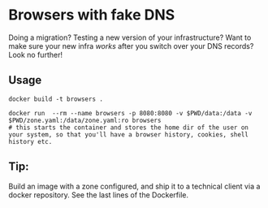 # Browsers with fake DNS

Doing a migration? Testing a new version of your infrastructure? Want to make sure your new infra _works_ after you switch over your DNS records?
Look no further!


## Usage

```
docker build -t browsers .

docker run  --rm --name browsers -p 8080:8080 -v $PWD/data:/data -v $PWD/zone.yaml:/data/zone.yaml:ro browsers
# this starts the container and stores the home dir of the user on your system, so that you'll have a browser history, cookies, shell history etc.
```

## Tip:
Build an image with a zone configured, and ship it to a technical client via a docker repository. See the last lines of the Dockerfile.
